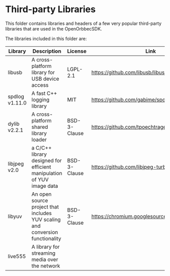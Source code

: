 # Third-party Libraries

This folder contains libraries and headers of a few very popular third-party libraries that are used in the
OpenOrbbecSDK.

The libraries included in this folder are:

| Library | Description | License | Link |
|---------|-------------|------|---|
| libusb | A cross-platform library for USB device access | LGPL-2.1 | <https://github.com/libusb/libusb> |
| spdlog v1.11.0 | A fast C++ logging library | MIT | <https://github.com/gabime/spdlog> |
| dylib v2.2.1   | A cross-platform shared library loader         | BSD-3-Clause | <https://github.com/tpoechtrager/cctools-port> |
| libjpeg v2.0 | a C/C++ library designed for efficient manipulation of YUV image data |  BSD-3-Clause | <https://github.com/libjpeg-turbo/libjpeg-turbo> |
| libyuv | An open source project that includes YUV scaling and conversion functionality | BSD-3-Clause | <https://chromium.googlesource.com/libyuv/libyuv> |
| live555        | A library for streaming media over the network |              |                                                |